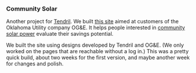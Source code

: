 
### Community Solar

Another project for [Tendril][1]. We built [this site][2] aimed at customers of the Oklahoma Utility company OG&amp;E. It helps people interested in [community solar power][3] evaluate their savings potential. 

We built the site using designs developed by Tendril and OG&amp;E. (We only worked on the pages that are reachable without a log in.) This was a pretty quick build, about two weeks for the first version, and maybe another week for changes and polish.

[1]: https://www.tendrilinc.com
[2]: http://oge.poweredbytendril.com/
[3]: https://en.wikipedia.org/wiki/Community_solar_farm